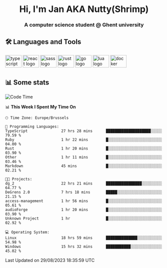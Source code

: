 <h1 align="center">Hi, I'm Jan AKA Nutty(Shrimp)</h1>
<h3 align="center">A computer science student @ Ghent university</h3>

<h2 align="left">🛠️ Languages and Tools</h2>

###

<div align="left">
  <img src="https://cdn.jsdelivr.net/gh/devicons/devicon/icons/typescript/typescript-original.svg" height="40" width="52" alt="typescript logo"  />
  <img src="https://cdn.jsdelivr.net/gh/devicons/devicon/icons/react/react-original.svg" height="40" width="52" alt="react logo"  />
  <img src="https://cdn.jsdelivr.net/gh/devicons/devicon/icons/sass/sass-original.svg" height="40" width="52" alt="sass logo"  />
  <img src="https://cdn.jsdelivr.net/gh/devicons/devicon/icons/rust/rust-plain.svg" height="40" width="52" alt="rust logo"  />
  <img src="https://cdn.jsdelivr.net/gh/devicons/devicon/icons/go/go-original.svg" height="40" width="52" alt="go logo"  />
  <img src="https://cdn.jsdelivr.net/gh/devicons/devicon/icons/lua/lua-original.svg" height="40" width="52" alt="lua logo"  />
  <img src="https://cdn.jsdelivr.net/gh/devicons/devicon/icons/docker/docker-original.svg" height="40" width="52" alt="docker logo"  />
</div>

<h2>📊 Some stats</h2>

<!--START_SECTION:waka-->
![Code Time](http://img.shields.io/badge/Code%20Time-3%2C622%20hrs%2018%20mins-blue)

📊 **This Week I Spent My Time On** 

```text
🕑︎ Time Zone: Europe/Brussels

💬 Programming Languages: 
TypeScript               27 hrs 28 mins      ████████████████████░░░░░   79.59 % 
Ruby                     1 hr 22 mins        █░░░░░░░░░░░░░░░░░░░░░░░░   04.00 % 
Rust                     1 hr 20 mins        █░░░░░░░░░░░░░░░░░░░░░░░░   03.90 % 
Other                    1 hr 11 mins        █░░░░░░░░░░░░░░░░░░░░░░░░   03.46 % 
Markdown                 45 mins             █░░░░░░░░░░░░░░░░░░░░░░░░   02.21 % 

🐱‍💻 Projects: 
dg_2                     22 hrs 21 mins      ████████████████░░░░░░░░░   64.77 % 
DeGrens 2.0              7 hrs 18 mins       █████░░░░░░░░░░░░░░░░░░░░   21.15 % 
access-management        1 hr 56 mins        █░░░░░░░░░░░░░░░░░░░░░░░░   05.61 % 
audioForge               1 hr 20 mins        █░░░░░░░░░░░░░░░░░░░░░░░░   03.90 % 
Unknown Project          1 hr                █░░░░░░░░░░░░░░░░░░░░░░░░   02.92 % 

💻 Operating System: 
Linux                    18 hrs 59 mins      ██████████████░░░░░░░░░░░   54.98 % 
Windows                  15 hrs 32 mins      ███████████░░░░░░░░░░░░░░   45.02 % 
```


 Last Updated on 29/08/2023 18:35:59 UTC
<!--END_SECTION:waka-->
